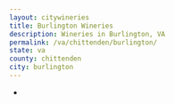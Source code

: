 ```yaml
---
layout: citywineries
title: Burlington Wineries
description: Wineries in Burlington, VA
permalink: /va/chittenden/burlington/
state: va
county: chittenden
city: burlington
---
```

-
